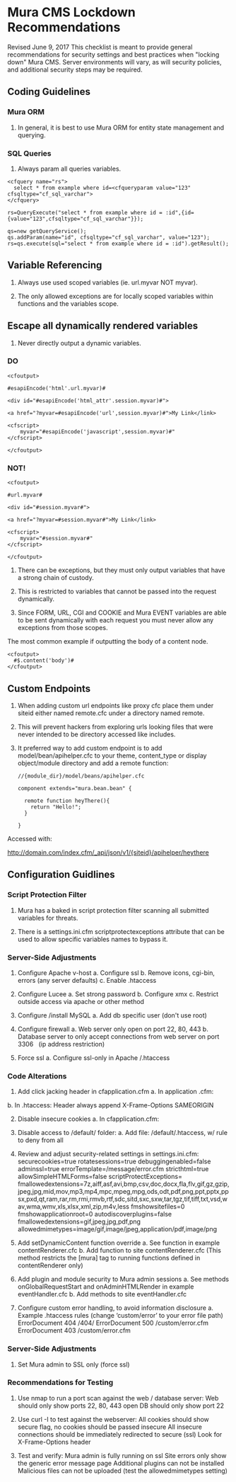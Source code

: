 # Mura CMS Lockdown Recommendations
Revised June 9, 2017
This checklist is meant to provide general recommendations for security settings and best practices when "locking down" Mura CMS.
Server environments will vary, as will security policies, and additional security steps may be required. 

## Coding Guidelines

### Mura ORM

1. In general, it is best to use Mura ORM for entity state management and querying.

### SQL Queries

1. Always param all queries variables.

```
<cfquery name="rs">
  select * from example where id=<cfqueryparam value="123" cfsqltype="cf_sql_varchar">
</cfquery>
```

```
rs=QueryExecute("select * from example where id = :id",{id={value="123",cfsqltype="cf_sql_varchar"}});
```

```
qs=new getQueryService();
qs.addParam(name="id", cfsqltype="cf_sql_varchar", value="123");
rs=qs.execute(sql="select * from example where id = :id").getResult();
```

## Variable Referencing

1. Always use used scoped variables (ie. url.myvar NOT myvar).

2. The only allowed exceptions are for locally scoped variables within functions and the variables scope.

## Escape all dynamically rendered variables

1. Never directly output a dynamic variables. 

### DO

```
<cfoutput>

#esapiEncode('html'.url.myvar)#

<div id="#esapiEncode('html_attr'.session.myvar)#">

<a href="?myvar=#esapiEncode('url',session.myvar)#">My Link</link>

<cfscript>
    myvar="#esapiEncode('javascript',session.myvar)#"
</cfscript>

</cfoutput>
```

### NOT!

```
<cfoutput>

#url.myvar#

<div id="#session.myvar#">

<a href="?myvar=#session.myvar#">My Link</link>

<cfscript>
    myvar="#session.myvar#"
</cfscript>

</cfoutput>
```

1. There can be exceptions, but they must only output variables that have a strong chain of custody.

2. This is restricted to variables that cannot be passed into the request dynamically. 

3. Since FORM, URL, CGI and COOKIE and Mura EVENT variables are able to be sent dynamically with each request you must never allow any exceptions from those scopes.

The most common example if outputting the body of a content node.

```
<cfoutput>
  #$.content('body')#
</cfoutput>
```

## Custom Endpoints

1. When adding custom url endpoints like proxy cfc place them under siteid either named remote.cfc under a directory named remote.  

2. This will prevent hackers from exploring urls looking files that were never intended to be directory accessed like includes.

3. It preferred way to add custom endpoint is to add model/bean/apihelper.cfc to your theme, content_type or display object/module directory and add a remote function:



	```
	//{module_dir}/model/beans/apihelper.cfc
	
	component extends="mura.bean.bean" {

	  remote function heyThere(){
	    return "Hello!";
	  }

	}
	```

Accessed with:

http://domain.com/index.cfm/_api/json/v1/{siteid}/apihelper/heythere

## Configuration Guidlines

### Script Protection Filter

1. Mura has a baked in script protection filter scanning all submitted variables for threats.

2. There is a settings.ini.cfm scriptprotectexceptions attribute that can be used to allow specific variables names to bypass it.


### Server-Side Adjustments

1. Configure Apache v-host
a. Configure ssl
b. Remove icons, cgi-bin, errors (any server defaults)
c. Enable .htaccess

2. Configure Lucee
a. Set strong password
b. Configure xmx
c. Restrict outside access via apache or other method

3. Configure /install MySQL
a. Add db specific user (don't use root)

4. Configure firewall
a. Web server only open on port 22, 80, 443
b. Database server to only accept connections from web server on port 3306       (ip address restriction)
	
5. Force ssl
a. Configure ssl-only in Apache /.htaccess


### Code Alterations

1. Add click jacking header in cfapplication.cfm
a. In application .cfm:	
<cfheader name="X-Frame-Options" value="SAMEORIGIN">
b. In .htaccess:
<ifModule mod_headers.c>
		Header always append X-Frame-Options SAMEORIGIN
</ifModule>
	
2. Disable insecure cookies
a. In cfapplication.cfm:
<cfset this.setClientCookies = false>
	
3. Disable access to /default/ folder:
a. Add file: /default/.htaccess, w/ rule to deny from all
	
4. Review and adjust security-related settings in settings.ini.cfm:
securecookies=true
rotatesessions=true
debuggingenabled=false
adminssl=true
errorTemplate=/message/error.cfm
stricthtml=true
allowSimpleHTMLForms=false
scriptProtectExceptions=
fmallowedextensions=7z,aiff,asf,avi,bmp,csv,doc,docx,fla,flv,gif,gz,gzip,jpeg,jpg,mid,mov,mp3,mp4,mpc,mpeg,mpg,ods,odt,pdf,png,ppt,pptx,ppsx,pxd,qt,ram,rar,rm,rmi,rmvb,rtf,sdc,sitd,sxc,sxw,tar,tgz,tif,tiff,txt,vsd,wav,wma,wmv,xls,xlsx,xml,zip,m4v,less
fmshowsitefiles=0
fmshowapplicationroot=0
autodiscoverplugins=false
fmallowedextensions=gif,jpeg,jpg,pdf,png
allowedmimetypes=image/gif,image/jpeg,application/pdf,image/png

5. Add setDynamicContent function override 
a. See function in example contentRenderer.cfc
b. Add function to site contentRenderer.cfc
   (This method restricts the [mura] tag to running functions defined in contentRenderer only)

6. Add plugin and module security to Mura admin sessions
a. See methods onGlobalRequestStart and onAdminHTMLRender in example eventHandler.cfc
b. Add methods to site eventHandler.cfc

7. Configure custom error handling, to avoid information disclosure
a. Example .htaccess rules (change ‘custom/error’ to your error file path)
	ErrorDocument 404 /404/
	ErrorDocument 500 /custom/error.cfm
	ErrorDocument 403 /custom/error.cfm


### Server-Side Adjustments

1. Set Mura admin to SSL only (force ssl)


### Recommendations for Testing

1. Use nmap to run a port scan against the web / database server:
	Web should only show ports 22, 80, 443 open
	DB should only show port 22

2. Use curl -I to test against the webserver:
	All cookies should show secure flag, no cookies should be passed insecure
	All insecure connections should be immediately redirected to secure (ssl)
	Look for X-Frame-Options header

3. Test and verify: 
	Mura admin is fully running on ssl
	Site errors only show the generic error message page
	Additional plugins can not be installed
	Malicious files can not be uploaded (test the allowedmimetypes setting)



